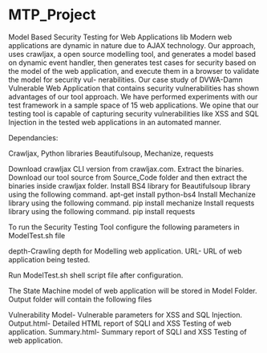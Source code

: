 # MTP_Project
Model Based Security Testing for Web Applications
lib
Modern web applications are dynamic in nature due to AJAX technology. Our
approach, uses crawljax, a open source modelling tool, and generates a model based on
dynamic event handler, then generates test cases for security based on the model of the
web application, and execute them in a browser to validate the model for security vul-
nerabilities. Our case study of DVWA-Damn Vulnerable Web Application that contains
security vulnerabilities has shown advantages of our tool approach. We have performed
experiments with our test framework in a sample space of 15 web applications. We opine
that our testing tool is capable of capturing security vulnerabilities like XSS and SQL
Injection in the tested web applications in an automated manner.

Dependancies:

Crawljax, Python libraries Beautifulsoup, Mechanize, requests

Download crawljax CLI version from crawljax.com. Extract the binaries.
Download our tool source from Source_Code folder and then extract the binaries inside crawljax folder.
Install BS4 library for Beautifulsoup library using the following command.
apt-get install python-bs4
Install Mechanize library using the following command.
pip install mechanize
Install requests library using the following command.
pip install requests

To run the Security Testing Tool configure the following parameters in ModelTest.sh file

depth-Crawling depth for Modelling web application.
URL- URL of web application being tested.

Run ModelTest.sh shell script file after configuration.

The State Machine model of web application will be stored in Model Folder.
Output folder will contain the following files

Vulnerability Model- Vulnerable parameters for XSS and SQL Injection.
Output.html- Detailed HTML report of SQLI and XSS Testing of web application.
Summary.html- Summary report of SQLI and XSS Testing of web application.
